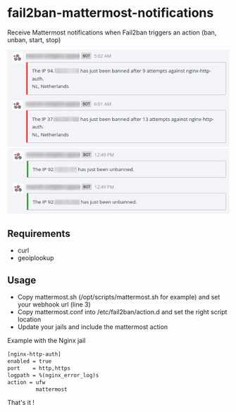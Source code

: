 # fail2ban-mattermost-notifications

Receive Mattermost notifications when Fail2ban triggers an action (ban, unban, start, stop)

![mattermost_notif](mattermost_1.png)
![mattermost_notif](mattermost_2.png)

## Requirements

* curl
* geoiplookup

## Usage

* Copy mattermost.sh (/opt/scripts/mattermost.sh for example) and set your webhook url (line 3)
* Copy mattermost.conf into /etc/fail2ban/action.d and set the right script location
* Update your jails and include the mattermost action

Example with the Nginx jail

```
[nginx-http-auth]
enabled = true
port    = http,https
logpath = %(nginx_error_log)s
action = ufw
         mattermost
```

That's it !